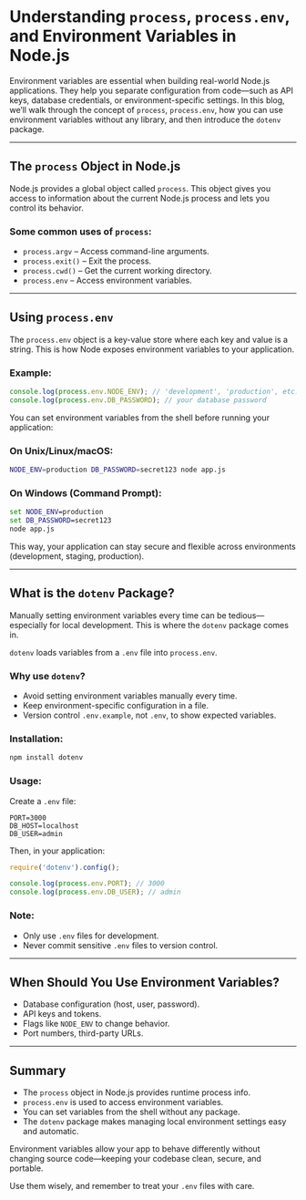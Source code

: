 # Understanding `process`, `process.env`, and Environment Variables in Node.js

Environment variables are essential when building real-world Node.js applications. They help you separate configuration from code—such as API keys, database credentials, or environment-specific settings. In this blog, we’ll walk through the concept of `process`, `process.env`, how you can use environment variables without any library, and then introduce the `dotenv` package.

---

## The `process` Object in Node.js

Node.js provides a global object called `process`. This object gives you access to information about the current Node.js process and lets you control its behavior.

### Some common uses of `process`:

* `process.argv` – Access command-line arguments.
* `process.exit()` – Exit the process.
* `process.cwd()` – Get the current working directory.
* `process.env` – Access environment variables.

---

## Using `process.env`

The `process.env` object is a key-value store where each key and value is a string. This is how Node exposes environment variables to your application.

### Example:

```js
console.log(process.env.NODE_ENV); // 'development', 'production', etc.
console.log(process.env.DB_PASSWORD); // your database password
```

You can set environment variables from the shell before running your application:

### On Unix/Linux/macOS:

```bash
NODE_ENV=production DB_PASSWORD=secret123 node app.js
```

### On Windows (Command Prompt):

```cmd
set NODE_ENV=production
set DB_PASSWORD=secret123
node app.js
```

This way, your application can stay secure and flexible across environments (development, staging, production).

---

## What is the `dotenv` Package?

Manually setting environment variables every time can be tedious—especially for local development. This is where the `dotenv` package comes in.

`dotenv` loads variables from a `.env` file into `process.env`.

### Why use `dotenv`?

* Avoid setting environment variables manually every time.
* Keep environment-specific configuration in a file.
* Version control `.env.example`, not `.env`, to show expected variables.

### Installation:

```bash
npm install dotenv
```

### Usage:

Create a `.env` file:

```env
PORT=3000
DB_HOST=localhost
DB_USER=admin
```

Then, in your application:

```js
require('dotenv').config();

console.log(process.env.PORT); // 3000
console.log(process.env.DB_USER); // admin
```

### Note:

* Only use `.env` files for development.
* Never commit sensitive `.env` files to version control.

---

## When Should You Use Environment Variables?

* Database configuration (host, user, password).
* API keys and tokens.
* Flags like `NODE_ENV` to change behavior.
* Port numbers, third-party URLs.

---

## Summary

* The `process` object in Node.js provides runtime process info.
* `process.env` is used to access environment variables.
* You can set variables from the shell without any package.
* The `dotenv` package makes managing local environment settings easy and automatic.

Environment variables allow your app to behave differently without changing source code—keeping your codebase clean, secure, and portable.

Use them wisely, and remember to treat your `.env` files with care.
